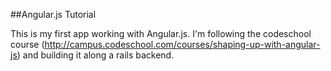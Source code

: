 ##Angular.js Tutorial

This is my first app working with Angular.js. I'm following the codeschool course (http://campus.codeschool.com/courses/shaping-up-with-angular-js) and building it along a rails backend.

